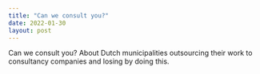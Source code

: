 ```yaml
---
title: "Can we consult you?"
date: 2022-01-30
layout: post
---
```


Can we consult you?
About Dutch municipalities outsourcing their work to consultancy companies and losing by doing this.